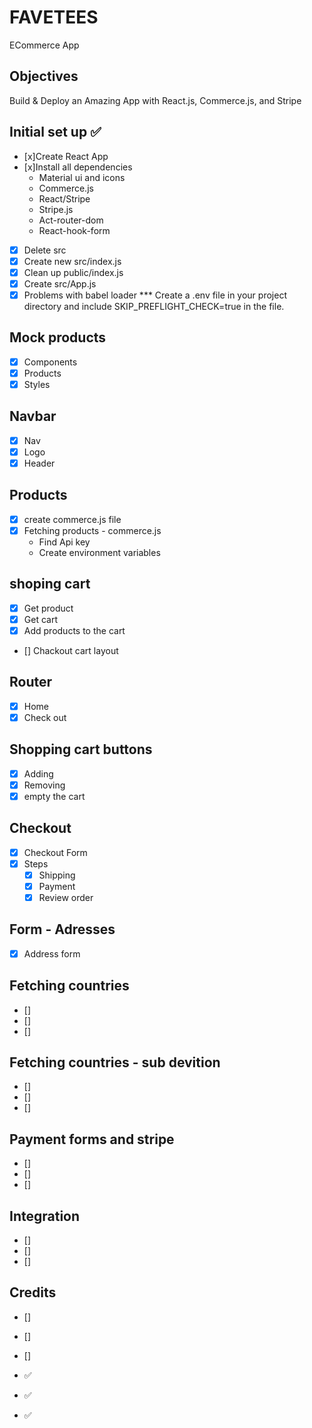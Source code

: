 # FAVETEES

ECommerce App

<!-- ![example-site](example-site.gif) -->

## Objectives
Build & Deploy an Amazing App with React.js, Commerce.js, and Stripe

## Initial set up ✅

* [x]Create React App
* [x]Install all dependencies
    * Material ui and icons
    * Commerce.js
    * React/Stripe
    * Stripe.js
    * Act-router-dom
    * React-hook-form
* [x] Delete src
* [x] Create new src/index.js
* [x] Clean up public/index.js
* [x] Create src/App.js
* [x] Problems with babel loader
      *** Create a .env file in your project directory and include SKIP_PREFLIGHT_CHECK=true in the file.

## Mock products

* [x] Components
* [x] Products
* [x] Styles

## Navbar

* [x] Nav
* [x] Logo
* [x] Header

## Products

* [x] create commerce.js file
* [x] Fetching products - commerce.js
     * Find Api key
     * Create environment variables

## shoping cart

* [x] Get product
* [x] Get cart
* [x] Add products to the cart
* [] Chackout cart layout
## Router

* [x] Home
* [x] Check out

## Shopping cart buttons

* [x] Adding
* [x] Removing
* [x] empty the cart
## Checkout

*  [x] Checkout Form
*   [x] Steps
    * [x] Shipping
    * [x] Payment
    * [x] Review order

## Form - Adresses

* [x] Address form
## Fetching countries

* []
* []
* []
## Fetching countries - sub devition

* []
* []
* []
## Payment forms and stripe

* []
* []
* []
## Integration

* []
* []
* []
## Credits

* []
* []
* []


* ✅
* ✅
* ✅

